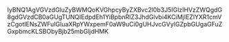 IyBNQ1AgVGVzdGluZyBWMQoKVGhpcyByZXBvc2l0b3J5IGlzIHVzZWQgdG8gdGVzdCB0aGUgTUNQIEdpdEh1YiBpbnRlZ3JhdGlvbi4KCiMjIEZlYXR1cmVzCgotIENsZWFuIGluaXRpYWxpemF0aW9uCi0gUHJvcGVyIGZpbGUgaGFuZGxpbmcKLSBObyBjb25mbGljdHMK